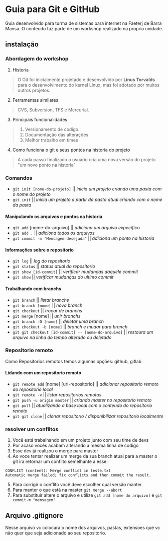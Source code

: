 # Guia para Git e GitHub

Guia desenvolvido para turma de sistemas para internet na Faeterj de Barra Mansa. O conteudo faz parte de um workshop realizado na propria unidade.

## instalação

[Link para download do Git]: https://git-scm.com/

### Abordagem do workshop

1. Historia
> O Git foi inicialmente projetado e desenvolvido por **Linus Torvalds** para o desenvolvimento do kernel Linux, mas foi adotado por muitos outros projetos.

2. Ferramentas similares
> CVS, Subversion, TFS e Mercurial.

3. Principais funcionalidades
> 1. Versionamento de codigo.
> 2. Documentação das alterações
> 3. Melhor trabalho em times

4. Como funciona o git e seus pontos na historia do projeto
> A cada passo finalizado o usuario cria uma nova versão do projeto "um novo ponto na historia"

### Comandos

- `git init [nome-do-projeto]` || *inicia um projeto criando uma pasta com o nome do projeto*
- `git init` || *inicia um projeto a partir da pasta atual criando com o nome da pasta*

#### Manipulando os arquivos e pontos na historia
- `git add` [nome-do-arquivo] || *adiciona um arquivo expecifico*
- `git add .` || *adiciona todos os arquivos*
- `git commit -m "Mensagem desejada"` || *adiciona um ponto na historia*

#### Informações sobre o repositorio
- `git log` || *log do repositorio*
- `git status` || *status atual do repositorio*
- `git show [id-commit]` || *verificar mudanças daquele commit*
- `git show` || *verificar mudanças do ultimo commit*

#### Trabalhando com branchs
- `git branch` || *listar branchs*
- `git branch [nome]` || *nova branch*
- `git checkout` || *trocar de branchs*
- `git merge` [nome] || *unir branchs*
- `git branch -D [nome]` || *deletar uma branch*
- `git checkout -b [nome]` || *branch e mudar para branch*
- `git git checkout [id-commit] -- [nome-do-arquivo]` || *restaura um arquivo na linha do tempo alterado ou deletado*

### Repositorio remoto

Como Repositorios remotos temos algumas opções: github, gitlab 

#### Lidando com um repositorio remoto
- `git remote add` [nome] [url-repositorio] || *adicionar repositorio remoto ao repositorio local*
- `git remote -v` || *listar repositorios remotos*
- `git push -u origin master` || *criando master no repositorio remoto* 
- `git pull` || *atualizando a base local com o conteudo do repositorio remoto*
- `git git clone` || *clonar repositorio / disponibilizar repositorio localmente*

### resolver um conflitos

1. Você está trabalhando em um projeto junto com seu time de devs
2. Por acaso vocês acabam alterando a mesma linha de codigo
3. Esse dev já realizou o merge para master
4. Ao voce tentar realizar um merge da sua branch atual para a master o git ira retornar um conflito
semelhante a esse:

```
CONFLICT (content): Merge conflict in teste.txt
Automatic merge failed; fix conflicts and then commit the result.
```
5. Para corrigir o conflito você deve escolher qual versão manter
6. Para manter o que está na master `git merge --abort`
7. Para substituir altere o arquivo e utilize `git add [nome do arquivo]` e `git commit-m "mensagem"`


## Arquivo .gitignore

Nesse arquivo vc colocara o nome dos arquivos, pastas, extensoes que vc não quer que seja adicionado ao seu repositorio.
